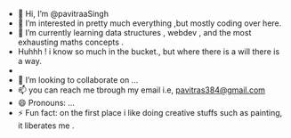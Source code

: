 - 👋 Hi, I’m @pavitraaSingh
- 👀 I’m interested in pretty much everything ,but mostly coding over here.  
- 🌱 I’m currently learning data structures , webdev , and the most exhausting maths concepts .
-  Huhhh ! i know so much in the bucket., but where there is a will there is a way.
-  
- 💞️ I’m looking to collaborate on ...
- 📫 you can reach me tbrough my email i.e, pavitras384@gmail.com 
- 😄 Pronouns: ...
- ⚡ Fun fact: on the first place i like doing creative stuffs such as painting, it liberates me .  

<!---
pavitraaSingh/pavitraaSingh is a ✨ special ✨ repository because its `README.md` (this file) appears on your GitHub profile.
You can click the Preview link to take a look at your changes.
--->
